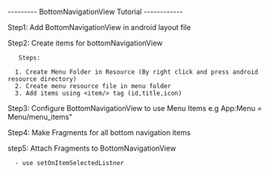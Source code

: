 --------- BottomNavigationView Tutorial ------------

Step1: Add BottomNavigationView in android layout file

Step2: Create items for bottomNavigationView
        
       Steps:
       
      1. Create Menu Folder in Resource (By right click and press android resource directory)
      2. Create menu resource file in menu folder
      3. Add items using <item/> tag (id,title,icon)

Step3: Configure BottomNavigationView to use Menu Items e.g App:Menu = Menu/menu_items"

Step4: Make Fragments for all bottom navigation items

step5: Attach Fragments to BottomNavigationView

      - use setOnItemSelectedListner


